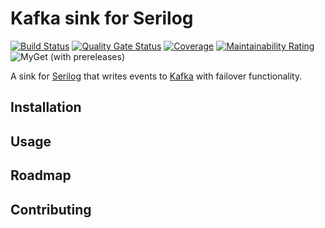 # Kafka sink for Serilog

[![Build Status](https://dev.azure.com/vadimhatsura/serilog-sinks-kafka/_apis/build/status/vhatsura.serilog-sinks-kafka?branchName=master)](https://dev.azure.com/vadimhatsura/serilog-sinks-kafka/_build/latest?definitionId=4&branchName=master)
[![Quality Gate Status](https://sonarcloud.io/api/project_badges/measure?project=serilog-sinks-kafka&metric=alert_status)](https://sonarcloud.io/dashboard?id=serilog-sinks-kafka)
[![Coverage](https://sonarcloud.io/api/project_badges/measure?project=serilog-sinks-kafka&metric=coverage)](https://sonarcloud.io/dashboard?id=serilog-sinks-kafka)
[![Maintainability Rating](https://sonarcloud.io/api/project_badges/measure?project=serilog-sinks-kafka&metric=sqale_rating)](https://sonarcloud.io/dashboard?id=serilog-sinks-kafka)
![MyGet (with prereleases)](https://img.shields.io/myget/serilog-sinks-kafka/vpre/Serilog.Sinks.ApacheKafka)

A sink for [Serilog](https://serilog.net/) that writes events to [Kafka](https://kafka.apache.org/) with failover functionality.

## Installation

## Usage

## Roadmap

## Contributing
